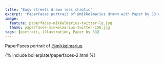 ```yaml
---
title: "Busy streets drawn less chaotic"
excerpt: "PaperFaces portrait of @mikkelmarius drawn with Paper by 53 on an iPad."
image: 
  feature: paperfaces-mikkelmarius-twitter-lg.jpg
  thumb: paperfaces-mikkelmarius-twitter-150.jpg
tags: [portrait, illustration, Paper by 53]
---
```


PaperFaces portrait of [@mikkelmarius](http://twitter.com/mikkelmarius).

{% include boilerplate/paperfaces-2.html %}